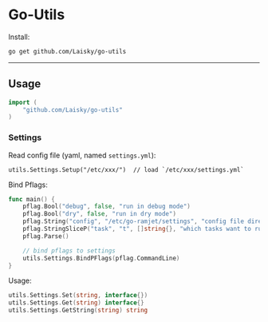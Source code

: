 # Go-Utils


Install:

```sh
go get github.com/Laisky/go-utils
```

---

## Usage

```go
import (
    "github.com/Laisky/go-utils"
)
```

### Settings

Read config file (yaml, named `settings.yml`):

```
utils.Settings.Setup("/etc/xxx/")  // load `/etc/xxx/settings.yml`
```

Bind Pflags:

```go
func main() {
    pflag.Bool("debug", false, "run in debug mode")
    pflag.Bool("dry", false, "run in dry mode")
    pflag.String("config", "/etc/go-ramjet/settings", "config file directory path")
    pflag.StringSliceP("task", "t", []string{}, "which tasks want to runnning, like\n ./main -t t1,t2,heartbeat")
    pflag.Parse()

    // bind pflags to settings
    utils.Settings.BindPFlags(pflag.CommandLine)
}
```

Usage:

```go
utils.Settings.Set(string, interface{})
utils.Settings.Get(string) interface{}
utils.Settings.GetString(string) string
```
